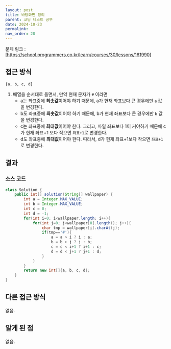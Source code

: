```yaml
---
layout: post
title: 바탕화면 정리
parent: 코딩 테스트 공부
date: 2024-10-23
permalink:
nav_order: 28
---
```


문제 링크 : [https://school.programmers.co.kr/learn/courses/30/lessons/161990]

## 접근 방식

`{a, b, c, d}`

1. 배열을 순서대로 돌면서, 만약 현재 문자가 `#` 이라면
   - a는 좌표중에 **최솟값**이어야 하기 때문에, a가 현재 좌표보다 큰 경우에만 `a` 값을 변경한다.
   - b도 좌표중에 **최솟값**이어야 하기 때문에, b가 현재 좌표보다 큰 경우에만 `b` 값을 변경한다.
   - c는 좌표중에 **최대값**이어야 한다. 그리고, 파일 좌표보다 1이 커야하기 때문에 c가 현재 좌표+1 보다 작으면 `좌표+1`로 변경한다.
   - d도 좌표중에 **최대값**이어야 한다. 따라서, d가 현재 좌표+1보다 작으면 `좌표+1`로 변경한다.

## 결과

### 소스 코드

```java
class Solution {
    public int[] solution(String[] wallpaper) {
        int a = Integer.MAX_VALUE;
        int b = Integer.MAX_VALUE;
        int c = 0;
        int d = -1;
        for(int i=0; i<wallpaper.length; i++){
            for(int j=0; j<wallpaper[0].length(); j++){
                char tmp = wallpaper[i].charAt(j);
                if(tmp=='#'){
                    a = a > i ? i : a;
                    b = b > j ? j : b;
                    c = c < i+1 ? i+1 : c;
                    d = d < j+1 ? j+1 : d;
                }
            }
        }
        return new int[]{a, b, c, d};
    }
}
```

## 다른 접근 방식

없음.

## 알게 된 점

없음.

[https://school.programmers.co.kr/learn/courses/30/lessons/161990]: https://school.programmers.co.kr/learn/courses/30/lessons/161990
